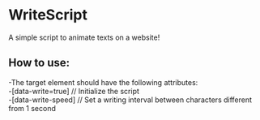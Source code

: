 # WriteScript
A simple script to animate texts on a website!

## How to use:
-The target element should have the following attributes:  
  -[data-write=true]  // Initialize the script  
  -[data-write-speed] // Set a writing interval between characters different from 1 second
